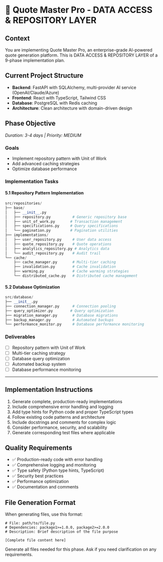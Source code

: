 # 🚀 Quote Master Pro - DATA ACCESS & REPOSITORY LAYER

## Context
You are implementing Quote Master Pro, an enterprise-grade AI-powered quote generation platform. This is DATA ACCESS & REPOSITORY LAYER of a 9-phase implementation plan.

## Current Project Structure
- **Backend**: FastAPI with SQLAlchemy, multi-provider AI service (OpenAI/Claude/Azure)
- **Frontend**: React with TypeScript, Tailwind CSS
- **Database**: PostgreSQL with Redis caching
- **Architecture**: Clean architecture with domain-driven design

## Phase Objective

*Duration: 3-4 days | Priority: MEDIUM*

### Goals
- Implement repository pattern with Unit of Work
- Add advanced caching strategies
- Optimize database performance

### Implementation Tasks

#### 5.1 Repository Pattern Implementation
```python
src/repositories/
├── base/
│   ├── __init__.py
│   ├── repository.py          # Generic repository base
│   ├── unit_of_work.py       # Transaction management
│   ├── specifications.py     # Query specifications
│   └── pagination.py         # Pagination utilities
├── implementations/
│   ├── user_repository.py     # User data access
│   ├── quote_repository.py    # Quote operations
│   ├── analytics_repository.py # Analytics data
│   └── audit_repository.py    # Audit trail
└── cache/
    ├── cache_manager.py       # Multi-tier caching
    ├── invalidation.py        # Cache invalidation
    ├── warming.py             # Cache warming strategies
    └── distributed_cache.py   # Distributed cache management
```

#### 5.2 Database Optimization
```python
src/database/
├── __init__.py
├── connection_manager.py      # Connection pooling
├── query_optimizer.py        # Query optimization
├── migration_manager.py       # Database migrations
├── backup_manager.py          # Automated backups
└── performance_monitor.py     # Database performance monitoring
```

### Deliverables
- [ ] Repository pattern with Unit of Work
- [ ] Multi-tier caching strategy
- [ ] Database query optimization
- [ ] Automated backup system
- [ ] Database performance monitoring

---



## Implementation Instructions
1. Generate complete, production-ready implementations
2. Include comprehensive error handling and logging
3. Add type hints for Python code and proper TypeScript types
4. Follow existing code patterns and architecture
5. Include docstrings and comments for complex logic
6. Consider performance, security, and scalability
7. Generate corresponding test files where applicable

## Quality Requirements
- ✅ Production-ready code with error handling
- ✅ Comprehensive logging and monitoring
- ✅ Type safety (Python type hints, TypeScript)
- ✅ Security best practices
- ✅ Performance optimization
- ✅ Documentation and comments

## File Generation Format
When generating files, use this format:
```
# File: path/to/file.py
# Dependencies: package1>=1.0.0, package2>=2.0.0
# Description: Brief description of the file purpose

[Complete file content here]
```

Generate all files needed for this phase. Ask if you need clarification on any requirements.
